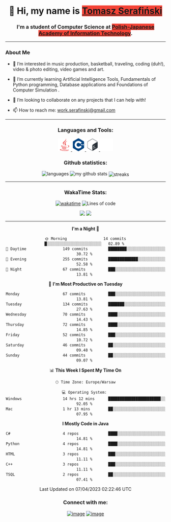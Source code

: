 <h1 align="center">👋 Hi, my name is <a href="https://y.at/eyes.laughing.bang.headphone" style="background-color: #f44336"> Tomasz Serafiński </a></h1>
<h3 align="center"> I'm a student of Computer Science at <a href="https://www.pja.edu.pl/en" style="background-color: #f44336">Polish-Japanese Academy of Information Technology</a>.</h3>

---

### About Me
<!-- <img align="right" width=200px height=200px src="https://24.media.tumblr.com/25ec1da1ceb3d8c59ff61abda466e66d/tumblr_ms7532YHD61sfs2qco1_500.gif"/> -->

- 👀 I’m interested in music production, basketball, traveling, coding (duh!), video & photo editing, video games and art.

- 🌱 I’m currently learning Artificial Intelligence Tools, Fundamentals of Python programming, Database applications and Foundations of Computer Simulation
 .

- 💞️ I’m looking to collaborate on any projects that I can help with!

- 📫 How to reach me: work.serafinski@gmail.com

---

<h3 align="center">Languages and Tools:</h3>

<p align="center">
  <a href="https://java.com" target="_blank"> 
    <img src="https://raw.githubusercontent.com/devicons/devicon/master/icons/java/java-plain.svg" alt="java" width="40" height="40"/> 
  </a>
  <a href="https://isocpp.org/" target="_blank"> 
    <img src="https://raw.githubusercontent.com/devicons/devicon/master/icons/cplusplus/cplusplus-plain.svg" alt="cplusplus" width="40" height="40"/> 
  </a>
  <a href="https://www.gnu.org/software/bash/" target="_blank"> 
    <img src="https://raw.githubusercontent.com/devicons/devicon/master/icons/bash/bash-plain.svg" alt="bash" width="40" height="40"/> 
  </a>
  <a href="https://github.com/" target="_blank"> 
    <img src="src/GitHub-Mark-Light-120px-plus.png" alt="github" width="40" height="40"/> 
  </a>
</p>



<div align="center">

<h3 align="center">Github statistics: </h3>
  <img height= "150" src="https://github-readme-stats-serafinski.vercel.app/api?username=serafinski&theme=dark&show_icons=true" alt="languages" />
  <img height= "150" src="https://github-readme-stats-serafinski.vercel.app/api/top-langs/?username=serafinski&layout=compact&theme=dark&l&langs_count=10" alt="my github stats" />
  <img align="center" src="https://github-readme-streak-stats.herokuapp.com/?user=serafinski&theme=dark" alt="streaks" />
</div>

---

<h3 align="center">WakaTime Stats:</h3>
<div align="center">

[![wakatime](https://wakatime.com/badge/user/c88d1b82-ebdd-4842-ad45-93f471842103.svg)](https://wakatime.com/@c88d1b82-ebdd-4842-ad45-93f471842103)
![Lines of code](https://img.shields.io/badge/From%20Hello%20World%20I%27ve%20Written-190%20Thousand%20lines%20of%20code-blue)
</div>

<div align="center">

<img height= "300" src="https://wakatime.com/share/@tomertin/bf0c909e-ff5b-48dc-b5c8-9db0a2a07701.svg"/>
<img height= "300" src="https://wakatime.com/share/@tomertin/5e9cd917-109e-422c-bcd0-62b469b65408.svg"/>

</div>

---
<div align="center">

<!--START_SECTION:waka-->
**I'm a Night 🦉** 

```text
🌞 Morning                14 commits          █░░░░░░░░░░░░░░░░░░░░░░░░   02.89 % 
🌆 Daytime                149 commits         ████████░░░░░░░░░░░░░░░░░   30.72 % 
🌃 Evening                255 commits         █████████████░░░░░░░░░░░░   52.58 % 
🌙 Night                  67 commits          ███░░░░░░░░░░░░░░░░░░░░░░   13.81 % 
```
📅 **I'm Most Productive on Tuesday** 

```text
Monday                   67 commits          ███░░░░░░░░░░░░░░░░░░░░░░   13.81 % 
Tuesday                  134 commits         ███████░░░░░░░░░░░░░░░░░░   27.63 % 
Wednesday                70 commits          ████░░░░░░░░░░░░░░░░░░░░░   14.43 % 
Thursday                 72 commits          ████░░░░░░░░░░░░░░░░░░░░░   14.85 % 
Friday                   52 commits          ███░░░░░░░░░░░░░░░░░░░░░░   10.72 % 
Saturday                 46 commits          ██░░░░░░░░░░░░░░░░░░░░░░░   09.48 % 
Sunday                   44 commits          ██░░░░░░░░░░░░░░░░░░░░░░░   09.07 % 
```


📊 **This Week I Spent My Time On** 

```text
🕑︎ Time Zone: Europe/Warsaw

💻 Operating System: 
Windows                  14 hrs 12 mins      ███████████████████████░░   92.05 % 
Mac                      1 hr 13 mins        ██░░░░░░░░░░░░░░░░░░░░░░░   07.95 % 
```

**I Mostly Code in Java** 

```text
C#                       4 repos             ████░░░░░░░░░░░░░░░░░░░░░   14.81 % 
Python                   4 repos             ████░░░░░░░░░░░░░░░░░░░░░   14.81 % 
HTML                     3 repos             ███░░░░░░░░░░░░░░░░░░░░░░   11.11 % 
C++                      3 repos             ███░░░░░░░░░░░░░░░░░░░░░░   11.11 % 
TSQL                     2 repos             ██░░░░░░░░░░░░░░░░░░░░░░░   07.41 % 
```




 Last Updated on 07/04/2023 02:22:46 UTC
<!--END_SECTION:waka-->

</div>

<h3 align="center">Connect with me:</h3>
<div align="center">

[![image](https://img.shields.io/badge/LinkedIn-0077B5?style=for-the-badge&logo=linkedin&logoColor=white)](https://www.linkedin.com/in/tomasz-serafi%C5%84ski/)
[![image](https://img.shields.io/badge/Gmail-D14836?style=for-the-badge&logo=gmail&logoColor=white)](mailto:work.serafinski@gmail.com)

</div>
